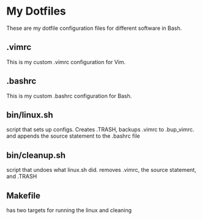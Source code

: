 # My Dotfiles
These are my dotfile configuration files for different software in Bash.
## .vimrc
This is my custom .vimrc configuration for Vim.
## .bashrc
This is my custom .bashrc configuration for Bash.
## bin/linux.sh 
script that sets up configs. Creates .TRASH, backups .vimrc to .bup_vimrc. and appends the source statement to the .bashrc file
## bin/cleanup.sh
script that undoes what linux.sh did. removes .vimrc, the source statement, and .TRASH
## Makefile
has two targets for running the linux and cleaning
